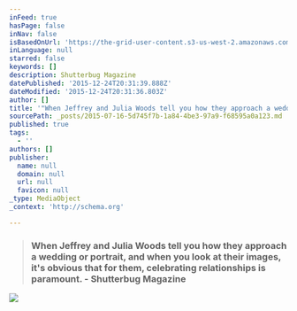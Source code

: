 ```yaml
---
inFeed: true
hasPage: false
inNav: false
isBasedOnUrl: 'https://the-grid-user-content.s3-us-west-2.amazonaws.com/eb70630f-e581-4731-8400-a701a545b60d.jpg'
inLanguage: null
starred: false
keywords: []
description: Shutterbug Magazine
datePublished: '2015-12-24T20:31:39.888Z'
dateModified: '2015-12-24T20:31:36.803Z'
author: []
title: '"When Jeffrey and Julia Woods tell you how they approach a wedding or portrait, and when you look at their images, it’s obvious that for them, celebrating relationships is paramount."'
sourcePath: _posts/2015-07-16-5d745f7b-1a84-4be3-97a9-f68595a0a123.md
published: true
tags:
  - ''
authors: []
publisher:
  name: null
  domain: null
  url: null
  favicon: null
_type: MediaObject
_context: 'http://schema.org'

---
```

> ### When Jeffrey and Julia Woods tell you how they approach a wedding or portrait, and when you look at their images, it's obvious that for them, celebrating relationships is paramount. - Shutterbug Magazine

![](https://s3-us-west-2.amazonaws.com/the-grid-img/p/c508f22ec26b6f22ac92d083e0cbb6c2594b2da2.jpg)